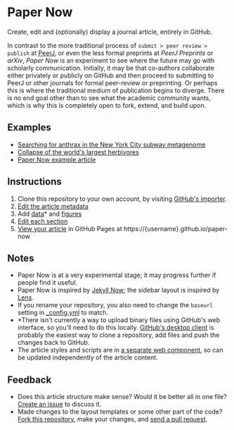 # Paper Now

Create, edit and (optionally) display a journal article, entirely in GitHub.

In contrast to the more traditional process of `submit > peer review > publish` at [PeerJ](https://peerj.com), or even the less formal preprints at _PeerJ Preprints_ or _arXiv_, _Paper Now_ is an experiment to see where the future may go with scholarly communication. Initially, it may be that co-authors collaborate either privately or publicly on GitHub and then proceed to submitting to PeerJ or other journals for formal peer-review or preprinting. Or perhaps this is where the traditional medium of publication begins to diverge. There is no end goal other than to see what the academic community wants, which is why this is completely open to fork, extend, and build upon.

## Examples

* [Searching for anthrax in the New York City subway metagenome](https://read-lab-confederation.github.io/nyc-subway-anthrax-study/)
* [Collapse of the world's largest herbivores](http://git.macropus.org/collapse-largest-herbivores/)
* [Paper Now example article](https://peerj.github.io/paper-now/)

## Instructions

1. Clone this repository to your own account, by visiting [GitHub's importer](https://import.github.com/new/?import_url=https://github.com/peerj/paper-now/).
1. [Edit the article metadata](_data/article.yml)
1. Add [data](data)* and [figures](_figures)
1. [Edit each section](_sections)
1. [View your article](https://peerj.github.io/paper-now/) in GitHub Pages at https://{username}.github.io/paper-now

## Notes

* Paper Now is at a very experimental stage; it may progress further if people find it useful.
* Paper Now is inspired by [Jekyll Now](https://github.com/barryclark/jekyll-now); the sidebar layout is inspired by [Lens](https://github.com/elifesciences/lens).
* If you rename your repository, you also need to change the `baseurl` setting in [_config.yml](_config.yml) to match.
* *There isn't currently a way to upload binary files using GitHub's web interface, so you'll need to do this locally. [GitHub's desktop client](https://guides.github.com/introduction/getting-your-project-on-github/#desktop) is probably the easiest way to clone a repository, add files and push the changes back to GitHub.
* The article styles and scripts are in [a separate web component](https://github.com/PeerJ/research-article), so can be updated independently of the article content.

## Feedback

* Does this article structure make sense? Would it be better all in one file? [Create an issue](https://github.com/peerj/paper-now/issues) to discuss it.
* Made changes to the layout templates or some other part of the code? [Fork this repository](https://github.com/peerj/paper-now/fork), make your changes, and [send a pull request](https://github.com/peerj/paper-now/pulls).
